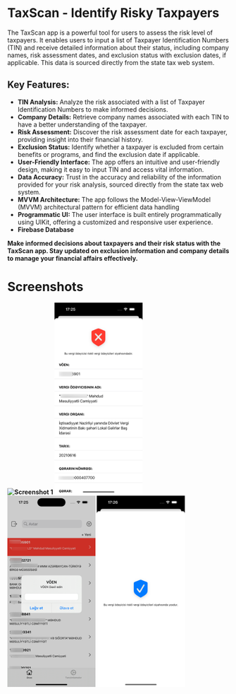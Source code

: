 <h1>TaxScan - Identify Risky Taxpayers</h1>

<p>The TaxScan app is a powerful tool for users to assess the risk level of taxpayers. It enables users to input a list of Taxpayer Identification Numbers (TIN) and receive detailed information about their status, including company names, risk assessment dates, and exclusion status with exclusion dates, if applicable. This data is sourced directly from the state tax web system.</p>

<h2>Key Features:</h2>

<ul>
  <li><strong>TIN Analysis:</strong> Analyze the risk associated with a list of Taxpayer Identification Numbers to make informed decisions.</li>
  <li><strong>Company Details:</strong> Retrieve company names associated with each TIN to have a better understanding of the taxpayer.</li>
  <li><strong>Risk Assessment:</strong> Discover the risk assessment date for each taxpayer, providing insight into their financial history.</li>
  <li><strong>Exclusion Status:</strong> Identify whether a taxpayer is excluded from certain benefits or programs, and find the exclusion date if applicable.</li>
  <li><strong>User-Friendly Interface:</strong> The app offers an intuitive and user-friendly design, making it easy to input TIN and access vital information.</li>
  <li><strong>Data Accuracy:</strong> Trust in the accuracy and reliability of the information provided for your risk analysis, sourced directly from the state tax web system.</li>
  <li><strong>MVVM Architecture:</strong> The app follows the Model-View-ViewModel (MVVM) architectural pattern for efficient data handling</li>
  <li><strong>Programmatic UI:</strong> The user interface is built entirely programmatically using UIKit, offering a customized and responsive user experience.</li>
  <li><strong>Firebase Database</li>
</ul>

<p>Make informed decisions about taxpayers and their risk status with the TaxScan app. Stay updated on exclusion information and company details to manage your financial affairs effectively.</p>

<h1>Screenshots</h1>

<!-- Replace the image URLs with your actual screenshot URLs -->
<img src="[https://github.com/gadirly/TaxScan/blob/2de6b86d316271d149de9d63a31f658a6fddfe5b/Screenshots/Simulator%20Screenshot%20-%20iPhone%2014%20Pro%20-%202023-10-24%20at%2017.25.26-2.png](https://github.com/gadirly/TaxScan/blob/09b2e3812ba82b0a6e25c9c010a1696881aecf7b/Screenshots/Simulator%20Screenshot%20-%20iPhone%2014%20Pro%20-%202023-10-24%20at%2017.25.26-2-2.png)" alt="Screenshot 1" width="200"/> <img src="https://github.com/gadirly/TaxScan/blob/2de6b86d316271d149de9d63a31f658a6fddfe5b/Screenshots/Simulator%20Screenshot%20-%20iPhone%2014%20Pro%20-%202023-10-24%20at%2017.25.37.png" alt="Screenshot 2" width="200"/> <img src="https://github.com/gadirly/TaxScan/blob/2de6b86d316271d149de9d63a31f658a6fddfe5b/Screenshots/Simulator%20Screenshot%20-%20iPhone%2014%20Pro%20-%202023-10-24%20at%2017.25.47.png" alt="Screenshot 3" width="200"/> <img src="https://github.com/gadirly/TaxScan/blob/2de6b86d316271d149de9d63a31f658a6fddfe5b/Screenshots/Simulator%20Screenshot%20-%20iPhone%2014%20Pro%20-%202023-10-24%20at%2017.26.12.png" alt="Screenshot 4" width="200"/>

